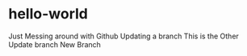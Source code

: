 # hello-world
Just Messing around with Github
Updating a branch
This is the Other Update branch
New Branch
